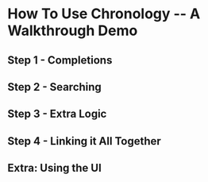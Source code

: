 # How To Use Chronology -- A Walkthrough Demo

## Step 1 - Completions

## Step 2 - Searching

## Step 3 - Extra Logic

## Step 4 - Linking it All Together

## Extra: Using the UI